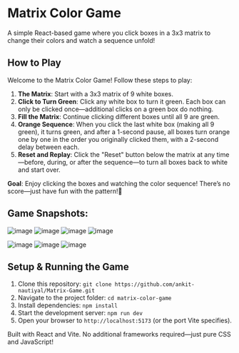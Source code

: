 # Matrix Color Game

A simple React-based game where you click boxes in a 3x3 matrix to change their colors and watch a sequence unfold!

## How to Play

Welcome to the Matrix Color Game! Follow these steps to play:

1. **The Matrix**: Start with a 3x3 matrix of 9 white boxes.
2. **Click to Turn Green**: Click any white box to turn it green. Each box can only be clicked once—additional clicks on a green box do nothing.
3. **Fill the Matrix**: Continue clicking different boxes until all 9 are green.
4. **Orange Sequence**: When you click the last white box (making all 9 green), it turns green, and after a 1-second pause, all boxes turn orange one by one in the order you originally clicked them, with a 2-second delay between each.
5. **Reset and Replay**: Click the "Reset" button below the matrix at any time—before, during, or after the sequence—to turn all boxes back to white and start over.

**Goal**: Enjoy clicking the boxes and watching the color sequence! There’s no score—just have fun with the pattern!🙂

## Game Snapshots:

![image](https://github.com/user-attachments/assets/f3579fe9-804e-42f7-a6fd-417f9aafd5ad)
![image](https://github.com/user-attachments/assets/65e18777-9638-4f6e-a730-24f7c91c2ab7)
![image](https://github.com/user-attachments/assets/588b806f-3f09-4c93-8544-f7c3ecbf1121)
![image](https://github.com/user-attachments/assets/d166f515-f9d2-44f6-aef1-d21027187e6b)



![image](https://github.com/user-attachments/assets/7ad2f003-c3aa-43a9-83e4-21dc670c922b)
![image](https://github.com/user-attachments/assets/68610984-951b-4a13-82c6-995985fe2dc5)
![image](https://github.com/user-attachments/assets/0b74a367-276a-477b-b5ae-fd90af87aa75)




## Setup & Running the Game

1. Clone this repository: `git clone https://github.com/ankit-nautiyal/Matrix-Game.git`
2. Navigate to the project folder: `cd matrix-color-game`
3. Install dependencies: `npm install`
4. Start the development server: `npm run dev`
5. Open your browser to `http://localhost:5173` (or the port Vite specifies).

Built with React and Vite. No additional frameworks required—just pure CSS and JavaScript!
